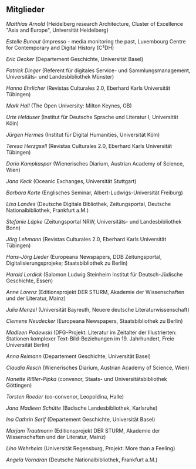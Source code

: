 ## Mitglieder

*Matthias Arnold* (Heidelberg research Architecture, Cluster of Excellence "Asia and Europe", Universität Heidelberg)   

*Estelle Bunout* (impresso - media monitoring the past, Luxembourg Centre for Contemporary and Digital History (C²DH)

*Eric Decker* (Departement Geschichte, Universität Basel)   

*Patrick Dinger* (Referent für digitales Service- und Sammlungsmanagement, Universitäts- und Landesbibliothek Münster)   

*Hanno Ehrlicher* (Revistas Culturales 2.0, Eberhard Karls Universität Tübingen)  

*Mark Hall* (The Open University: Milton Keynes, GB)

*Urte Helduser* (Institut für Deutsche Sprache und Literatur I, Universität Köln)  

*Jürgen Hermes* (Institut für Digital Humanities, Universität Köln)

*Teresa Herzgsell* (Revistas Culturales 2.0, Eberhard Karls Universität Tübingen)    

*Dario Kampkaspar* (Wienerisches Diarium, Austrian Academy of Science, Wien)    

*Jana Keck* (Oceanic Exchanges, Universität Stuttgart)    

*Barbara Korte* (Englisches Seminar, Albert-Ludwigs-Universität Freiburg)  

*Lisa Landes* (Deutsche Digitale Bibliothek, Zeitungsportal, Deutsche Nationalbibliothek, Frankfurt a.M.)    

*Stefanie Läpke* (Zeitungsportal NRW, Universitäts- und Landesbibliothek Bonn)    

*Jörg Lehmann* (Revistas Culturales 2.0, Eberhard Karls Universität Tübingen)    

*Hans-Jörg Lieder* (Europeana Newspapers, DDB Zeitungsportal, Digitalisierungsprojeke; Staatsbibliothek zu Berlin)    

*Harald Lordick* (Salomon Ludwig Steinheim Institut für Deutsch-Jüdische Geschichte, Essen)  

*Anne Lorenz* (Editionsprojekt DER STURM, Akademie der Wissenschaften und der Literatur, Mainz)    

*Julia Menzel* (Universität Bayreuth, Neuere deutsche Literaturwissenschaft)    

*Clemens Neudecker* (Europeana Newspapers, Staatsbibliothek zu Berlin)    

*Madleen Podewski* (DFG-Projekt: Literatur im Zeitalter der Illustrierten: Stationen komplexer Text-Bild-Beziehungen im 19. Jahrhundert, Freie Universität Berlin)    

*Anna Reimann* (Departement Geschichte, Universität Basel)   

*Claudia Resch* (Wienerisches Diarium, Austrian Academy of Science, Wien)    

*Nanette Rißler-Pipka* (convenor, Staats- und Universitätsbibliothek Göttingen)    

*Torsten Roeder* (co-convenor, Leopoldina, Halle)  

*Jana Madleen Schütte* (Badische Landesbibliothek, Karlsruhe)  

*Ina Cathrin Serif* (Departement Geschichte, Universität Basel)   

*Marjam Trautmann* (Editionsprojekt DER STURM, Akademie der Wissenschaften und der Literatur, Mainz)

*Lino Wehrheim* (Universität Regensburg, Projekt: More than a Feeling)

*Angela Vorndran* (Deutsche Nationalbibliothek, Frankfurt a.M.)  
